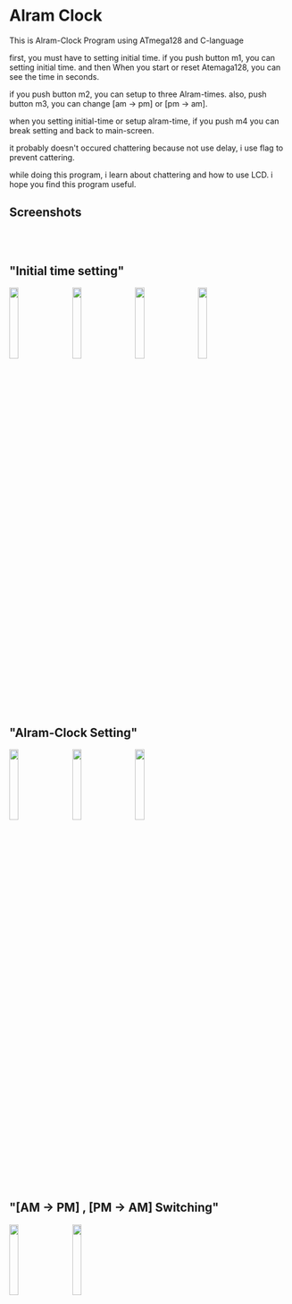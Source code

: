 # Alram Clock
This is Alram-Clock Program using ATmega128 and C-language

first, you must have to setting initial time. if you push button m1, you can setting initial time.
and then When you start or reset Atemaga128, you can see the time in seconds.

if you push button m2, you can setup to three Alram-times. also, push button m3, you can change [am -> pm] or [pm -> am].

when you setting initial-time or setup alram-time, if you push m4 you can break setting and back to main-screen.

it probably doesn't occured chattering because not use delay, i use flag to prevent cattering.

while doing this program, i learn about chattering and how to use LCD. i hope you find this program useful.

Screenshots
-----------
<br><br>
"Initial time setting"
---------------------
<div>
  <img width = "18%" src = "https://user-images.githubusercontent.com/56511253/71453058-c0d1ad80-27cc-11ea-9b76-d1ad7e737b24.png">
  &emsp;
  <img width = "18%" src = "https://user-images.githubusercontent.com/56511253/71453068-c8915200-27cc-11ea-866f-14cc4e96e12b.png">
  &emsp;
  <img width = "18%" src = "https://user-images.githubusercontent.com/56511253/71453074-ccbd6f80-27cc-11ea-9add-d5d32659fa32.png">
  &emsp;
  <img width = "18%" src = "https://user-images.githubusercontent.com/56511253/71453078-d1822380-27cc-11ea-84ab-aafce2ca2e4b.png">
</div>
<br><br><br>

"Alram-Clock Setting"
--------------------
<div>
  <img width = "18%" src = "https://user-images.githubusercontent.com/56511253/71453083-d515aa80-27cc-11ea-806e-8be652300fac.png">
  &emsp;
  <img width = "18%" src = "https://user-images.githubusercontent.com/56511253/71453087-d8109b00-27cc-11ea-94dc-0a103643b0a3.png">
  &emsp;
  <img width = "18%" src = "https://user-images.githubusercontent.com/56511253/71453090-da72f500-27cc-11ea-87c9-d064e42babf3.png">
  &emsp;
</div>

<br><br><br>
"[AM -> PM] , [PM -> AM] Switching"
----------------------------------

<div>
  <img width = "18%" src = "https://user-images.githubusercontent.com/56511253/71453093-de9f1280-27cc-11ea-8520-0011b46e322b.png">
  &emsp;
  <img width = "18%" src = "https://user-images.githubusercontent.com/56511253/71453098-e19a0300-27cc-11ea-85f6-92d45237b57d.png">
</div>
  
